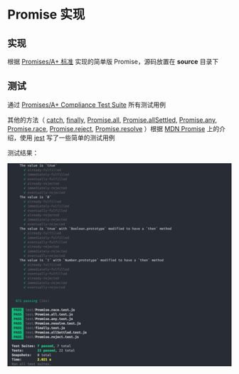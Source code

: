 # Promise 实现

## 实现

根据 [Promises/A+ 标准](https://promisesaplus.com/) 实现的简单版 Promise，源码放置在 **source** 目录下

## 测试

通过 [Promises/A+ Compliance Test Suite](https://github.com/promises-aplus/promises-tests) 所有测试用例

其他的方法（ [catch](https://developer.mozilla.org/zh-CN/docs/Web/JavaScript/Reference/Global_Objects/Promise/catch), [finally](https://developer.mozilla.org/zh-CN/docs/Web/JavaScript/Reference/Global_Objects/Promise/finally), [Promise.all](https://developer.mozilla.org/zh-CN/docs/Web/JavaScript/Reference/Global_Objects/Promise/all), [Promise.allSettled](https://developer.mozilla.org/zh-CN/docs/Web/JavaScript/Reference/Global_Objects/Promise/allSettled), [Promise.any](https://developer.mozilla.org/zh-CN/docs/Web/JavaScript/Reference/Global_Objects/Promise/any), [Promise.race](https://developer.mozilla.org/zh-CN/docs/Web/JavaScript/Reference/Global_Objects/Promise/race), [Promise.reject](https://developer.mozilla.org/zh-CN/docs/Web/JavaScript/Reference/Global_Objects/Promise/reject), [Promise.resolve](https://developer.mozilla.org/zh-CN/docs/Web/JavaScript/Reference/Global_Objects/Promise/resolve) ）根据 [MDN Promise](https://developer.mozilla.org/zh-CN/docs/Web/JavaScript/Reference/Global_Objects/Promise) 上的介绍，使用 [jest](https://jestjs.io/en/) 写了一些简单的测试用例

测试结果：

<img src="./static/test.jpg" width="520px">
